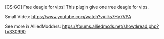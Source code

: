 [CS:GO] Free deagle for vips!
This plugin give one free deagle for vips.

Small Video:
https://www.youtube.com/watch?v=ilhs7Hy7VPA

See more in AlliedModders:
https://forums.alliedmods.net/showthread.php?t=330990
